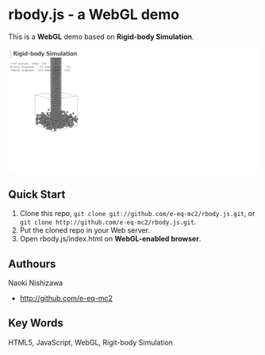rbody.js - a WebGL demo
========
This is a **WebGL** demo based on **Rigid-body Simulation**.

![](img/thumbnail.png?raw=true)

Quick Start
--------
1. Clone this repo, `git clone git://github.com/e-eq-mc2/rbody.js.git`, or `git clone http://github.com/e-eq-mc2/rbody.js.git`.
2. Put the cloned repo in your Web server.
3. Open rbody.js/index.html on **WebGL-enabled browser**.

Authours
--------
Naoki Nishizawa
* <http://github.com/e-eq-mc2>

Key Words
--------
HTML5, JavaScript, WebGL, Rigit-body Simulation
